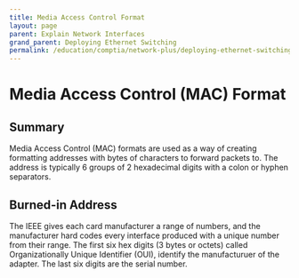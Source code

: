 ```yaml
---
title: Media Access Control Format
layout: page
parent: Explain Network Interfaces 
grand_parent: Deploying Ethernet Switching
permalink: /education/comptia/network-plus/deploying-ethernet-switching/explain-network-interfaces/media-access-control-format/
---
```


# Media Access Control (MAC) Format

## Summary

Media Access Control (MAC) formats are used as a way of creating formatting addresses with bytes of characters to forward packets to. The address is typically 6 groups of 2 hexadecimal digits with a colon or hyphen separators.

## Burned-in Address

The IEEE gives each card manufacturer a range of numbers, and the manufacturer hard codes every interface produced with a unique number from their range. The first six hex digits (3 bytes or octets) called Organizationally Unique Identifier (OUI), identify the manufacturuer of the adapter. The last six digits are the serial number.

